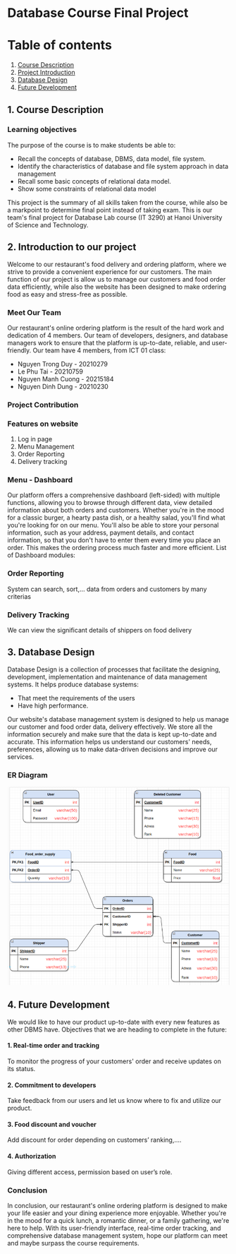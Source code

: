 # Database Course Final Project

# Table of contents

1. [Course Description](#coursedescription)
2. [Project Introduction](#projIntro)
3. [Database Design](#databasedesign)
4. [Future Development](#fudev)

## 1. Course Description <a name="coursedescription"></a>

### Learning objectives

The purpose of the course is to make students be able to:

- Recall the concepts of database, DBMS, data model, file system.
- Identify the characteristics of database and file system approach in
  data management
- Recall some basic concepts of relational data model.
- Show some constraints of relational data model

This project is the summary of all skills taken from the course, while also be a markpoint to determine final point instead of taking exam.
This is our team's final project for Database Lab course (IT 3290) at Hanoi University of Science and Technology.

## 2. Introduction to our project <a name="projIntro"></a>

Welcome to our restaurant's food delivery and ordering platform, where we strive to provide a convenient experience for our customers. The main function of our project is allow us to manage our customers and food order data efficiently, while also the website has been designed to make ordering food as easy and stress-free as possible.

### Meet Our Team

Our restaurant's online ordering platform is the result of the hard work and dedication of 4 members. Our team of developers, designers, and database managers work to ensure that the platform is up-to-date, reliable, and user-friendly.
Our team have 4 members, from ICT 01 class:

- Nguyen Trong Duy - 20210279
- Le Phu Tai - 20210759
- Nguyen Manh Cuong - 20215184
- Nguyen Dinh Dung - 20210230

### Project Contribution

### Features on website

1. Log in page
2. Menu Management
3. Order Reporting
4. Delivery tracking

### Menu - Dashboard

Our platform offers a comprehensive dashboard (left-sided) with multiple functions, allowing you to browse through different data, view detailed information about both orders and customers. Whether you're in the mood for a classic burger, a hearty pasta dish, or a healthy salad, you'll find what you're looking for on our menu.
You'll also be able to store your personal information, such as your address, payment details, and contact information, so that you don't have to enter them every time you place an order. This makes the ordering process much faster and more efficient.
List of Dashboard modules:

### Order Reporting

System can search, sort,… data from orders and customers by many criterias

### Delivery Tracking

We can view the significant details of shippers on food delivery

## 3. Database Design

Database Design is a collection of processes that facilitate the designing, development, implementation and maintenance of data management systems.
It helps produce database systems:

- That meet the requirements of the users
- Have high performance.

Our website's database management system is designed to help us manage our customer and food order data, delivery effectively. We store all the information securely and make sure that the data is kept up-to-date and accurate. This information helps us understand our customers' needs, preferences, allowing us to make data-driven decisions and improve our services.

### ER Diagram

![image info](./dbdesign.png)

## 4. Future Development <a name="fudev"></a>

We would like to have our product up-to-date with every new features as other DBMS have.
Objectives that we are heading to complete in the future:

#### 1. Real-time order and tracking

To monitor the progress of your customers' order and receive updates on its status.

#### 2. Commitment to developers

Take feedback from our users and let us know where to fix and utilize our product.

#### 3. Food discount and voucher

Add discount for order depending on customers’ ranking,....

#### 4. Authorization

Giving different access, permission based on user’s role.

### Conclusion

In conclusion, our restaurant's online ordering platform is designed to make your life easier and your dining experience more enjoyable. Whether you're in the mood for a quick lunch, a romantic dinner, or a family gathering, we're here to help. With its user-friendly interface, real-time order tracking, and comprehensive database management system, hope our platform can meet and maybe surpass the course requirements.

